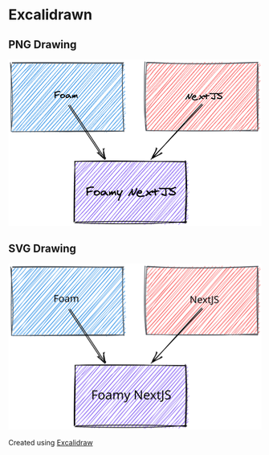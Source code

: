 # Excalidrawn

## PNG Drawing
![Excalidrawn PNG](../static/images/excalidrawn.png)

## SVG Drawing
![Excalidrawn SVG](../static/images/excalidrawn.svg)

Created using [Excalidraw](https://excalidraw.com/)

